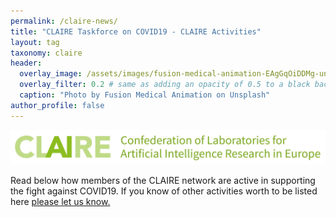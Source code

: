```yaml
---
permalink: /claire-news/
title: "CLAIRE Taskforce on COVID19 - CLAIRE Activities"
layout: tag
taxonomy: claire
header:
  overlay_image: /assets/images/fusion-medical-animation-EAgGqOiDDMg-unsplash_flipped.jpg
  overlay_filter: 0.2 # same as adding an opacity of 0.5 to a black background
  caption: "Photo by Fusion Medical Animation on Unsplash"
author_profile: false
---
```

<p align="center"><a href="https://claire-ai.org"><img src="/assets/images/banner_claire.jpg" alt="CLAIRE" width ="1000"></a></p>

<p>Read below how members of the CLAIRE network are active in supporting the fight against COVID19. If you know of other activities worth to be listed here <a href="mailto:covid19@claire-ai.org">please let us know.</a></p> 

<!--<p align="center">For more information, see the <a href="https://claire.zulipchat.com/#narrow/stream/226112-covid-19">CLAIRE Zulip stream</a> on COVID19 (for CLAIRE supporters only, <a href="https://claire-ai.org/#share-and-sign">you can sign up here</a>) or contact <a href="mailto:covid19@claire-ai.org">covid19@claire-ai.org</a>.</p>-->

